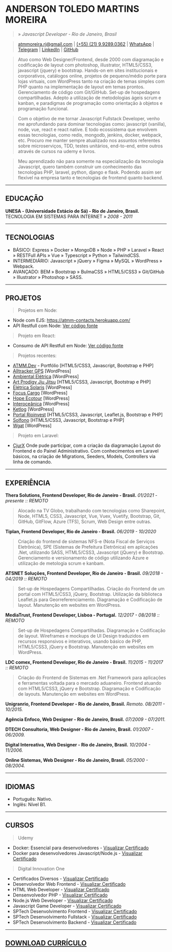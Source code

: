 # ANDERSON TOLEDO MARTINS MOREIRA
> » *Javascript Developer - Rio de Janeiro, Brasil*

> [atmmoreira.rj@gmail.com](mailto:atmmoreira.rj@gmail.com)
| [(+55) (21) 9.9289.0362](tel:+5521992890362)
| [WhatsApp](https://api.whatsapp.com/send?phone=5521992890362)
| [Telegram](https://telegram.me/atmmoreira)
| [LinkedIn](http://br.linkedin.com/in/atmmoreira)
| [GitHub](https://github.com/atmmoreira)

> Atuo como Web Designer/Frontend, desde 2000 com diagramação e codificação de layout com photoshop, illustrator, HTML5/CSS3, javascript (jquery) e bootstrap. Hands-on em sites institucionais e corporativos, catálogos online, projetos de pequeno/médio porte para lojas virtuais, com WordPress tanto na criação de temas simples com PHP quanto na implementação de layout em temas prontos. Gerenciamento de código com Git/GitHub. Set-up de hospedagens compartilhadas. Adepto a utilização de metodologias ágeis scrum e kanban, e paradigmas de programação como orientação à objetos e programação funcional.

> Com o objetivo de me tornar Javascript Fullstack Developer, venho me aprofundando para dominar tecnologias como: javascript (vanilla), node, vue, react e react native. E todo ecossistema que envolvem essas tecnologias, como redis, mongodb, jenkins, docker, webpack, etc. Procuro me manter sempre atualizado nos assuntos referentes sobre microserviços, TDD, testes unitários, end-to-end, entre outros através de cursos na udemy e livros.

> Meu aprendizado não para somente na especialização da tecnologia Javascript, quero também construir um conhecimento das tecnologias PHP, laravel, python, django e flask. Podendo assim ser flexível na empresa tanto e tecnologias de frontend quanto backend.

----

## EDUCAÇÃO
**UNESA - (Universidade Estácio de Sá) - Rio de Janeiro, Brasil.**
TECNOLOGIA EM SISTEMAS PARA INTERNET » *2008 - 2011*

----

## TECNOLOGIAS
- BÁSICO: Express » Docker » MongoDB » Node » PHP » Laravel » React » RESTFull APIs » Vue » Typescript » Python » TailwindCSS.
- INTERMEDIÁRIO: Javascript » jQuery » Figma » MySQL » WordPress » Webpack.
- AVANÇADO: BEM » Bootstrap » BulmaCSS » HTML5/CSS3 » Git/GitHub » Illustrator » Photoshop » SASS.

----

## PROJETOS
> Projetos em Node:
- Node com EJS: https://atmm-contacts.herokuapp.com/
- API Restfull com Node: [Ver código fonte](https://bit.ly/3oHDZXc)

> Projeto em React:
- Consumo de API Restfull em Node: [Ver código fonte](https://bit.ly/3oHE90K)

> Projetos recentes:
- [ATMM.Dev](https://www.atmm.dev) - Portfólio [HTML5/CSS3, Javascript, Bootstrap e PHP]
- [Alltracker GPS](http://www.alltrackergps.com.br) [WordPress]
- [Ambiental Elétrica](http://www.ambientaleletrica.com.br) [WordPress]
- [Art Prodigy Jiu Jitsu](http://artprodigyjiujitsu.com.br/) [HTML5/CSS3, Javascript, Bootstrap e PHP]
- [Elétrica Solaris](http://www.eletricasolaris.com.br) [WordPress]
- [Focus Cargo](http://www.focuscargo.com) [WordPress]
- [Hope Ecotour](http://www.hopeecotour.com.br) [WordPress]
- [Interoceânica](http://www.interoceanica.com.br) [WordPress]
- [Ketlog](http://www.ketlog.com.br) [WordPress]
- [Portal Rioinvest](http://www.rioinvest.rj.gov.br) [HTML5/CSS3, Javascript, Leaflet.js, Bootstrap e PHP]
- [Solfono](http://www.solfono.com.br) [HTML5/CSS3, Javascript, Bootstrap e PHP]
- [Wgat](http://www.wgat.com.br) [WordPress]

> Projeto em Laravel:
- [CjurX](http://www.cjurx.com.br) Onde pude participar, com a criação da diagramação Layout do Frontend e do Painel Administrativo. Com conhecimentos em Laravel básicos, na criação de Migrations, Seeders, Models, Controllers via linha de comando.

----

## EXPERIÊNCIA
**Thera Solutions, Frontend Developer, Rio de Janeiro - Brasil.**
*01/2021 - presente :: REMOTO*
> Alocado na TV Globo, trabalhando com tecnologias como Sharepoint, Node, HTML5, CSS3, Javascript, Vue, Vuex, Vuetify, Bootstrap, Git, GitHub, GitFlow, Azure (TFS), Scrum, Web Design entre outras.

**Tiplan, Frontend Developer, Rio de Janeiro - Brasil.**
*06/2019 - 10/2020*
> Criação do frontend de sistemas NFS-e (Nota Fiscal de Serviços Eletrônica), SPE (Sistemas de Prefeitura Eletrônica) em aplicações .Net, utilizando SASS, HTML5/CSS3, Javascript (jQuery) e Bootstrap. Gerenciamento e versionamento de código utilizando Azure e utilização de metologia scrum e kanbam.

**ATSNET Soluções, Frontend Developer, Rio de Janeiro - Brasil.**
*09/2018 - 04/2019 :: REMOTO*
> Set-up de Hospedagens Compartilhadas. Criação do Frontend de um portal com HTML5/CSS3, jQuery, Bootstrap. Utilização da biblioteca Leaflet.js para Georreferenciamento. Diagramação e Codificação de layout. Manutenção em websites em WordPress.

**MediaTrust, Frontend Developer, Lisboa - Portugal.**
*12/2017 - 08/2018 :: REMOTO*
> Set-up de Hospedagens Compartilhadas. Diagramação e Codificação de layout. Wireframes e mockups de UI Design traduzidos em recursos responsivos e interativos, usando básico de PHP, HTML5/CSS3, jQuery e Bootstrap. Manutenção em websites em WordPress.

**LDC comex, Frontend Developer, Rio de Janeiro - Brasil.**
*11/2015 - 11/2017 :: REMOTO*
> Criação do Frontend de Sistemas em .Net Framework para aplicações e ferramentas voltada para o mercado aduaneiro. Frontend atuando com HTML5/CSS3, jQuery e Bootstrap. Diagramação e Codificação de layouts. Manutenção em websites em WordPress.

**Unigranrio, Frontend Developer - Rio de Janeiro, Brasil.**
*Remoto. 08/2011 - 10/2015.*

**Agência Enfoco, Web Designer - Rio de Janeiro, Brasil.**
*07/2009 - 07/2011.*

**DTECH Consultoria, Web Designer - Rio de Janeiro, Brasil.**
*01/2007 - 06/2009.*

**Digital Intereativa, Web Designer - Rio de Janeiro, Brasil.**
*10/2004 - 11/2006.*

**Online Sistemas, Web Designer - Rio de Janeiro, Brasil.**
*05/2000 - 08/2004.*

----

## IDIOMAS
- Português: Nativo.
- Inglês: Nível B1.

----

## CURSOS
> Udemy
- Docker: Essencial para desenvolvedores - [Visualizar Certificado](https://bit.ly/2JUzZ6i)
- Docker para desenvolvedores Javascript/Node.js - [Visualizar Certificado](https://bit.ly/3mb8SRm)

> Digital Innovation One
- Certificados Diversos - [Visualizar Certificado](https://bit.ly/378WU6L)
- Desenvolvedor Web Frontend - [Visualizar Certificado](https://bit.ly/3qLNy8L)
- HTML Web Developer - [Visualizar Certificado](https://bit.ly/33ZIjbG)
- Densenvolvedor PHP - [Visualizar Certificado](http://bit.ly/3muyIzZ)
- Node.js Web Developer - [Visualizar Certificado](http://bit.ly/2WyI4jF)
- Javascript Game Developer - [Visualizar Certificado](http://bit.ly/2WAcoL2)
- SPTech Desenvolvimento Frontend - [Visualizar Certificado](https://bit.ly/377BUwV)
- SPTech Desenvolvimento Fullstack - [Visualizar Certificado](https://bit.ly/37a99Qm)
- SPTech Desenvolvimento Backend - [Visualizar Certificado](http://bit.ly/3nwsVv5)

----

## [DOWNLOAD CURRÍCULO](docs/andersontoledo-pt.pdf)

